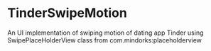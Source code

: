 # TinderSwipeMotion
An UI implementation of swiping motion of dating app Tinder using SwipePlaceHolderView class from com.mindorks:placeholderview